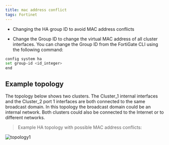 ```yaml
---
title: mac address conflict
tags: Fortinet
---
```


- Changing the HA group ID to avoid MAC address conflicts 

- Change the Group ID to change the virtual MAC address of all cluster interfaces. You can change the Group ID from the FortiGate CLI using the following command:

```bash
config system ha 
set group-id <id_integer> 
end 
```

## Example topology

The topology below shows two clusters. The Cluster_1 internal interfaces and the Cluster_2 port 1 interfaces are both connected to the same broadcast domain. In this topology the broadcast domain could be an internal network. Both clusters could also be connected to the Internet or to different networks.

> Example HA topology with possible MAC address conflicts:

![topology1](/assets/images/Cisco/mac-address-conflict.png)
